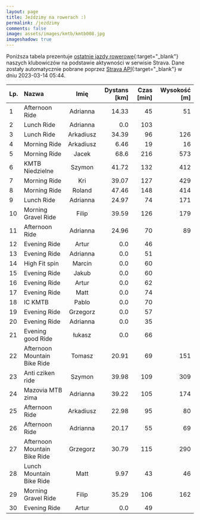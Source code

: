 ```yaml
---
layout: page
title: Jeździmy na rowerach :)
permalink: /jezdzimy
comments: false
image: assets/images/kmtb/kmtb008.jpg
imageshadow: true
---
```


Poniższa tabela prezentuje [ostatnie jazdy rowerowe](https://www.strava.com/clubs/336381){:target="_blank"} naszych klubowiczów na podstawie aktywności w serwisie Strava. Dane zostały automatycznie pobrane poprzez [Strava API](https://developers.strava.com/docs/reference/#api-Clubs-getClubActivitiesById){:target="_blank"} w dniu 2023-03-14 05:44.

Lp. | Nazwa | Imię | Dystans [km] | Czas [min] | Wysokość [m]
:--- | :--- | :---: | ---: | ---: | ---:
1|Afternoon Ride|Adrianna|14.33|45|51
2|Lunch Ride|Adrianna|0.0|103|
3|Lunch Ride|Arkadiusz|34.39|96|126
4|Morning Ride|Arkadiusz|6.46|19|16
5|Morning Ride|Jacek|68.6|216|573
6|KMTB Niedzielne |Szymon|41.72|132|412
7|Morning Ride|Kri|39.07|127|429
8|Morning Ride|Roland|47.46|148|414
9|Lunch Ride|Adrianna|24.97|74|171
10|Morning Gravel Ride|Filip|39.59|126|179
11|Afternoon Ride|Adrianna|24.96|70|89
12|Evening Ride|Artur|0.0|46|
13|Evening Ride|Adrianna|0.0|51|
14|High Fit spin |Marcin|0.0|60|
15|Evening Ride|Jakub|0.0|60|
16|Evening Ride|Artur|0.0|62|
17|Evening Ride|Matt|0.0|74|
18|IC KMTB|Pablo|0.0|70|
19|Evening Ride|Grzegorz|0.0|57|
20|Evening Ride|Adrianna|0.0|35|
21|Evening good  Ride|łukasz|0.0|66|
22|Afternoon Mountain Bike Ride|Tomasz|20.91|69|151
23|Anti cziken ride|Szymon|39.98|109|309
24|Mazovia MTB zima|Adrianna|39.22|105|174
25|Afternoon Ride|Arkadiusz|22.98|95|80
26|Afternoon Ride|Adrianna|20.17|55|69
27|Afternoon Mountain Bike Ride|Grzegorz|30.79|115|290
28|Lunch Mountain Bike Ride|Matt|9.97|43|46
29|Morning Gravel Ride|Filip|35.29|106|162
30|Evening Ride|Artur|0.0|49|

